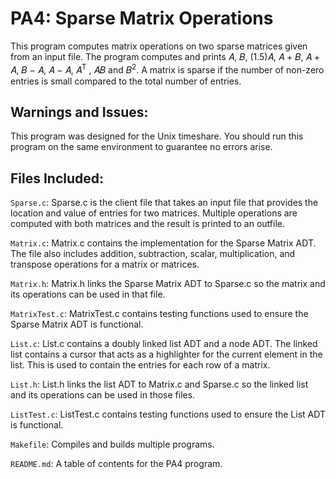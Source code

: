 # PA4: Sparse Matrix Operations

This program computes matrix operations on two sparse matrices given from an input file. The program computes and prints 𝐴, 𝐵, (1.5)𝐴, 𝐴 + 𝐵, 𝐴 + 𝐴, 𝐵 − 𝐴, 𝐴 − 𝐴, 𝐴<sup>T</sup> , 𝐴𝐵 and 𝐵<sup>2</sup>. A matrix is sparse if the number of non-zero entries is small compared to the total number of entries.

## Warnings and Issues:

This program was designed for the Unix timeshare. You should run this program on the same environment to guarantee no errors arise.

## Files Included:

`Sparse.c`: Sparse.c is the client file that takes an input file that provides the location and value of entries for two matrices. Multiple operations are computed with both matrices and the result is printed to an outfile.

`Matrix.c`: Matrix.c contains the implementation for the Sparse Matrix ADT. The file also includes addition, subtraction, scalar, multiplication, and transpose operations for a matrix or matrices.

`Matrix.h`: Matrix.h links the Sparse Matrix ADT to Sparse.c so the matrix and its operations can be used in that file.

`MatrixTest.c`: MatrixTest.c contains testing functions used to ensure the Sparse Matrix ADT is functional.

`List.c`: List.c contains a doubly linked list ADT and a node ADT. The linked list contains a cursor that acts as a highlighter for the current element in the list. This is used to contain the entries for each row of a matrix.

`List.h`: List.h links the list ADT to Matrix.c and Sparse.c so the linked list and its operations can be used in those files.

`ListTest.c`: ListTest.c contains testing functions used to ensure the List ADT is functional.

`Makefile`: Compiles and builds multiple programs.

`README.md`: A table of contents for the PA4 program.
